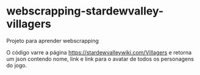 # webscrapping-stardewvalley-villagers
Projeto para aprender webscrapping

O código varre a página https://stardewvalleywiki.com/Villagers e retorna um json contendo nome, link e link para o avatar de todos os personagens do jogo.
